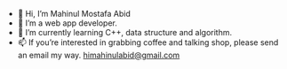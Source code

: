 - 👋 Hi, I’m Mahinul Mostafa Abid
- 👀 I’m a web app developer.
- 🌱 I’m currently learning C++, data structure and algorithm.
- 📫 If you’re interested in grabbing coffee and talking shop, please send an email my way. 
himahinulabid@gmail.com

<!---
mahinulabid1/mahinulabid1 is a ✨ special ✨ repository because its `README.md` (this file) appears on your GitHub profile.
You can click the Preview link to take a look at your changes.
--->
